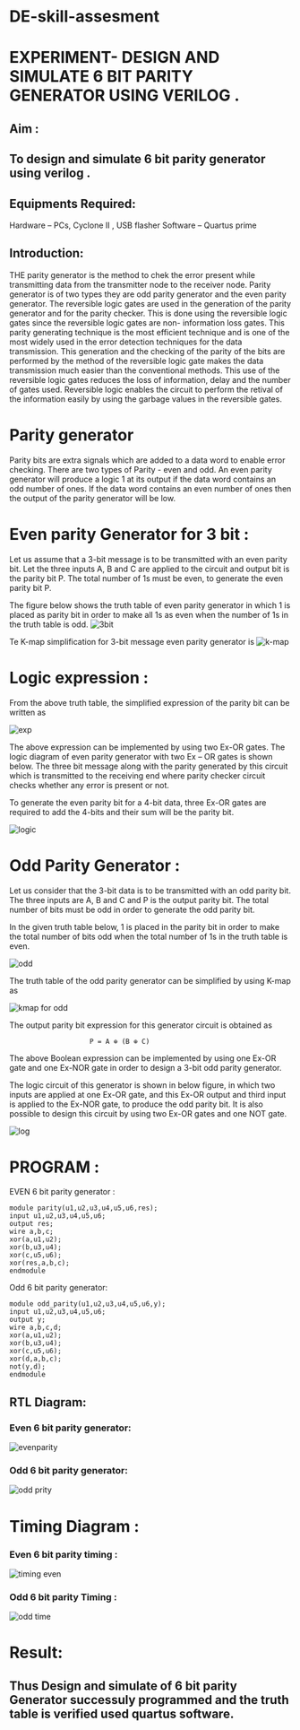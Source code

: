 # DE-skill-assesment
# EXPERIMENT- DESIGN AND SIMULATE 6 BIT PARITY GENERATOR USING VERILOG .

## Aim : 
 
## To design and simulate 6 bit parity generator using verilog .

## Equipments Required:
Hardware – PCs, Cyclone II , USB flasher Software – Quartus prime 

## Introduction:

THE parity generator is the method to chek the error present while transmitting data from the transmitter node to
the receiver node. Parity generator is of two types they are odd parity generator and the even parity generator.
The reversible logic gates are used in the generation of the parity generator and for the parity checker. This is
done using the reversible logic gates since the reversible logic gates are non- information loss gates. This parity
generating technique is the most efficient technique and is one of the most widely used in the error detection
techniques for the data transmission. This generation and the checking of the parity of the bits are performed by the
method of the reversible logic gate makes the data transmission much easier than the conventional methods. This use
of the reversible logic gates reduces the loss of information, delay and the number of gates used. Reversible logic
enables the circuit to perform the retival of the information easily by using the garbage values in the reversible gates.


# Parity generator

Parity bits are extra signals which are added to a data word to enable error checking. There are two types of Parity -
even and odd. An even parity generator will produce a logic 1 at its output if the data word contains an odd number of
ones. If the data word contains an even number of ones then the output of the parity generator will be low. 

# Even parity Generator for 3 bit :
Let us assume that a 3-bit message is to be transmitted with an even parity bit. Let the three inputs A, B and C are applied to the circuit and output bit is the parity bit P. The total number of 1s must be even, to generate the even parity bit P.

The figure below shows the truth table of even parity generator in which 1 is placed as parity bit in order to make all 1s as even when the number of 1s in the truth table is odd.
![3bit](/3bit%20even.png)


Te K-map simplification for 3-bit message even parity generator is
![k-map](/K-Map-for-3-bit-Even-Parity-Generator.jpg)

# Logic expression :
From the above truth table, the simplified expression of the parity bit can be written as

![exp](/even-parity-generator-exp.jpg)

The above expression can be implemented by using two Ex-OR gates. The logic diagram of even parity generator with two Ex – OR gates is shown below. The three bit message along with the parity generated by this circuit which is transmitted to the receiving end where parity checker circuit checks whether any error is present or not.

To generate the even parity bit for a 4-bit data, three Ex-OR gates are required to add the 4-bits and their sum will be the parity bit.

![logic](/3%20bit%20even%20logic.png)

# Odd Parity Generator :

Let us consider that the 3-bit data is to be transmitted with an odd parity bit. The three inputs are A, B and C and P is the output parity bit. The total number of bits must be odd in order to generate the odd parity bit.

In the given truth table below, 1 is placed in the parity bit in order to make the total number of bits odd when the total number of 1s in the truth table is even.

![odd](/odd%203%20bit.png)


The truth table of the odd parity generator can be simplified by using K-map as

![kmap for odd](/K-Map-for-3-bit-Odd-Parity-Generator.jpg)

The output parity bit expression for this generator circuit is obtained as

                        P = A ⊕ (B ⊕ C)

The above Boolean expression can be implemented by using one Ex-OR gate and one Ex-NOR gate in order to design a 3-bit odd parity generator.

The logic circuit of this generator is shown in below figure, in which two inputs are applied at one Ex-OR gate, and this Ex-OR output and third input is applied to the Ex-NOR gate, to produce the odd parity bit. It is also possible to design this circuit by using two Ex-OR gates and one NOT gate.

![log](/odd%203%20bit%20.png)

# PROGRAM :
 EVEN 6 bit parity generator :
~~~
module parity(u1,u2,u3,u4,u5,u6,res);
input u1,u2,u3,u4,u5,u6;
output res;
wire a,b,c;
xor(a,u1,u2);
xor(b,u3,u4);
xor(c,u5,u6);
xor(res,a,b,c);
endmodule
~~~

 Odd 6 bit parity generator:
 ~~~
 module odd_parity(u1,u2,u3,u4,u5,u6,y);
input u1,u2,u3,u4,u5,u6;
output y;
wire a,b,c,d;
xor(a,u1,u2);
xor(b,u3,u4);
xor(c,u5,u6);
xor(d,a,b,c);
not(y,d);
endmodule
~~~
## RTL Diagram: 
### Even 6 bit parity generator: 
![evenparity](/even%20rtl.png)

### Odd 6 bit parity generator:
![odd prity](/odd%20parity%20rtl.png)

# Timing Diagram : 
### Even 6 bit parity timing :
![timing even](/even%20wave.png)

### Odd 6 bit parity Timing : 
![odd time](/odd%20parity%20wave.png)


# Result:
## Thus Design and simulate of 6 bit parity Generator successuly programmed and the truth table is verified used quartus software.







